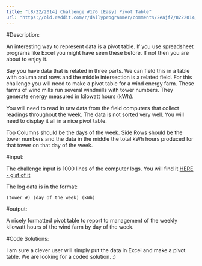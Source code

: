 ```yaml
---
title: "[8/22/2014] Challenge #176 [Easy] Pivot Table"
url: "https://old.reddit.com/r/dailyprogrammer/comments/2eajf7/8222014_challenge_176_easy_pivot_table/"
---
```


#Description:

An interesting way to represent data is a pivot table. If you use spreadsheet programs like Excel you might have seen these before. If not then you are about to enjoy it.

Say you have data that is related in three parts. We can field this in a table with column and rows and the middle intersection is a related field. For this challenge you will need to make a pivot table for a wind energy farm. These farms of wind mills run several windmills with tower numbers. They generate energy measured in kilowatt hours (kWh).

You will need to read in raw data from the field computers that collect readings throughout the week. The data is not sorted very well. You will need to display it all in a nice pivot table.

Top Columns should be the days of the week.
Side Rows should be the tower numbers and the data in the middle the total kWh hours produced for that tower on that day of the week.

#input:

The challenge input is 1000 lines of the computer logs. You will find it [HERE - gist of it](https://gist.github.com/coderd00d/ca718df8e633285885fa)

The log data is in the format:

    (tower #) (day of the week) (kWh)

#output:

A nicely formatted pivot table to report to management of the weekly kilowatt hours of the wind farm by day of the week.


#Code Solutions:

I am sure a clever user will simply put the data in Excel and make a pivot table. We are looking for a coded solution. :)

